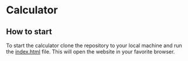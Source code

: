 # Calculator

## How to start

To start the calculator clone the repository to your local machine and run the [index.html](./index.html) file.
This will open the website in your favorite browser.
